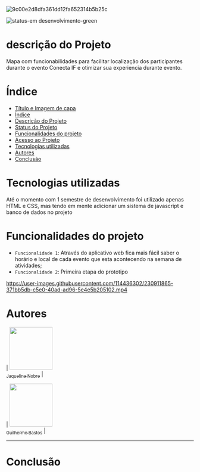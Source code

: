 ![9c00e2d8dfa361dd12fa652314b5b25c](https://user-images.githubusercontent.com/114436302/230907856-35d04466-5b14-4220-a249-dda5232e9255.png)

![status-em desenvolvimento-green](https://user-images.githubusercontent.com/114436302/230909252-fff7807e-4151-43e7-b03b-7e0aa77fab13.svg)

# descrição do Projeto

Mapa com funcionabilidades para facilitar localização dos participantes durante o evento Conecta IF e otimizar sua experiencia durante evento.

# Índice 

- [Título e Imagem de capa](#Título-e-Imagem-de-capa)
- [Índice](#índice)
- [Descrição do Projeto](#descrição-do-projeto)
- [Status do Projeto](#status-do-Projeto)
- [Funcionalidades do projeto ](#funcionalidades-do-projeto)
- [Acesso ao Projeto](#acesso-ao-projeto)
- [Tecnologias utilizadas](#tecnologias-utilizadas)
- [Autores](#autores)
- [Conclusão](#conclusão)

# Tecnologias utilizadas

Até o momento com 1 semestre de desenvolvimento foi utilizado apenas HTML e CSS, mas tendo em mente adicionar um sistema de javascript e banco de dados no projeto

# Funcionalidades do projeto

- `Funcionalidade 1`: Através do aplicativo web fica mais fácil saber o horário e local de cada evento que esta acontecendo na semana de atividades;
- `Funcionalidade 2`: Primeira etapa do prototipo

https://user-images.githubusercontent.com/114436302/230911865-371bb5db-c5e0-40ad-ad96-5e4e5b205102.mp4

# Autores

| [<img src="https://avatars.githubusercontent.com/u/114436302?v=4" width=115><br><sub>Jaqueline Nobre</sub>](https://github.com/JaqueNobre) |

| [<img src="https://avatars.githubusercontent.com/u/114433767?v=4" width=115><br><sub>Guilherme Bastos</sub>](https://github.com/guilhermenascimentobastos) |

__________________________________________________________________________________________________________________________________________

# Conclusão
